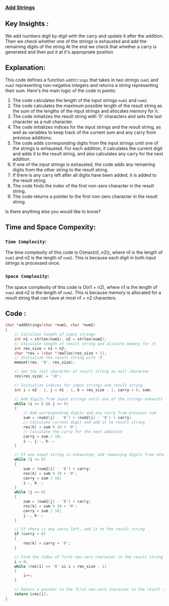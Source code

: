 ### [Add Strings](https://leetcode.com/problems/add-strings/description/)

## Key Insights : 
We add numbers digit by digit with the carry and update it after the addition.
Then we check whether one of the strings is exhausted and add the remaining digits of the string
At the end we check that whether a carry is generated and then put it at it's appropriate position

## Explanation:
This code defines a function `addStrings` that takes in two strings `num1` and `num2` representing non-negative integers and returns a string representing their sum. Here's the main logic of the code in points:
1. The code calculates the length of the input strings `num1` and `num2`.
2. The code calculates the maximum possible length of the result string as the sum of the lengths of the input strings and allocates memory for it.
3. The code initializes the result string with '0' characters and sets the last character as a null character.
4. The code initializes indices for the input strings and the result string, as well as variables to keep track of the current sum and any carry from previous additions.
5. The code adds corresponding digits from the input strings until one of the strings is exhausted. For each addition, it calculates the current digit and adds it to the result string, and also calculates any carry for the next addition.
6. If one of the input strings is exhausted, the code adds any remaining digits from the other string to the result string.
7. If there is any carry left after all digits have been added, it is added to the result string.
8. The code finds the index of the first non-zero character in the result string.
9. The code returns a pointer to the first non-zero character in the result string.

Is there anything else you would like to know?
## Time and Space Compexity:
### `Time Complexity`:
The time complexity of this code is O(max(n1, n2)), where n1 is the length of `num1` and n2 is the length of `num2`. This is because each digit in both input strings is processed once.

### `Space Complexity`:
The space complexity of this code is O(n1 + n2), where n1 is the length of `num1` and n2 is the length of `num2`. This is because memory is allocated for a result string that can have at most n1 + n2 characters.

## Code :
```c
char *addStrings(char *num1, char *num2)
{
    // Calculate length of input strings
    int n1 = strlen(num1), n2 = strlen(num2);
    // Calculate length of result string and allocate memory for it
    int res_size = n1 + n2;
    char *res = (char *)malloc(res_size + 1);
    // Initialize the result string with '0'
    memset(res, '0', res_size);

    // Set the last character of result string as null character
    res[res_size] = '\0';

    // Initialize indices for input strings and result string
    int i = n2 - 1, j = n1 - 1, k = res_size - 1, carry = 0, sum;

    // Add digits from input strings until one of the strings exhausts
    while (i >= 0 && j >= 0)
    {
        // Add corresponding digits and any carry from previous sum
        sum = (num1[j] - '0') + (num2[i] - '0') + carry;
        // Calculate current digit and add it to result string
        res[k] = sum % 10 + '0';
        // Calculate the carry for the next addition
        carry = sum / 10;
        i--, j--, k--;
    }

    // If one input string is exhausted, add remaining digits from other string
    while (i >= 0)
    {
        sum = (num2[i] - '0') + carry;
        res[k] = sum % 10 + '0';
        carry = sum / 10;
        i--, k--;
    }
    while (j >= 0)
    {
        sum = (num1[j] - '0') + carry;
        res[k] = sum % 10 + '0';
        carry = sum / 10;
        j--, k--;
    }

    // If there is any carry left, add it to the result string
    if (carry > 0)
    {
        res[k] = carry + '0';
    }

    // Find the index of first non-zero character in the result string
    i = 0;
    while (res[i] == '0' && i < res_size - 1)
    {
        i++;
    }

    // Return a pointer to the first non-zero character in the result string
    return &res[i];
}
```
